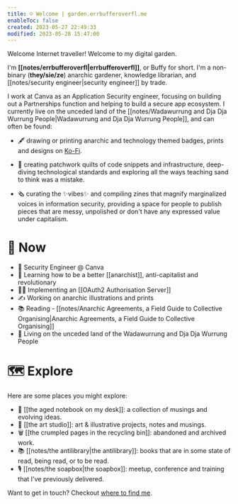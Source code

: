 ```yaml
---
title: ☺️ Welcome | garden.errbufferoverfl.me
enableToc: false
created: 2023-05-27 22:49:33
modified: 2023-05-28 15:47:00
---
```


Welcome Internet traveller! Welcome to my digital garden.

I'm **[[notes/errbufferoverfl|errbufferoverfl]]**, or Buffy for short. I'm a non-binary (**they/sie/ze**) anarchic gardener, knowledge librarian, and [[notes/security engineer|security engineer]] by trade.

I work at Canva as an Application Security engineer, focusing on building out a Partnerships function and helping to build a secure app ecosystem. I currently live on the unceded land of the [[notes/Wadawurrung and Dja Dja Wurrung People|Wadawurrung and Dja Dja Wurrung People]], and can often be found:

* 🖋️ drawing or printing anarchic and technology themed badges, prints and designs on [Ko-Fi](https://ko-fi.com/errbufferoverfl).

* 💾 creating patchwork quilts of code snippets and infrastructure, deep-diving technological standards and exploring all the ways teaching sand to think was a mistake.  
  
* 🗞️ curating the ✨vibes✨ and compiling zines that magnify marginalized voices in information security, providing a space for people to publish pieces that are messy, unpolished or don't have any expressed value under capitalism.

# 🌈 Now

- 📐 Security Engineer @ Canva
- 🧠 Learning how to be a better [[anarchist]], anti-capitalist and revolutionary
- 👨‍💻 Implementing an [[OAuth2 Authorisation Server]]
- ✍️ Working on anarchic illustrations and prints
- 📚 Reading - [[notes/Anarchic Agreements, a Field Guide to Collective Organising|Anarchic Agreements, a Field Guide to Collective Organising]]
- 📍 Living on the unceded land of the Wadawurrung and Dja Dja Wurrung People

# 🗺️ Explore

Here are some places you might explore:

- 📖 [[the aged notebook on my desk]]: a collection of musings and evolving ideas.
- 🎨 [[the art studio]]: art & illustrative projects, notes and musings.
- 🗑️ [[the crumpled pages in the recycling bin]]: abandoned and archived work.
- 📚 [[notes/the antilibrary|the antilibrary]]: books that are in some state of read, being read, or to be read.
- 🎙️ [[notes/the soapbox|the soapbox]]: meetup, conference and training that I've previously delivered.

Want to get in touch? Checkout [where to find me](https://links.errbufferoverfl.me).